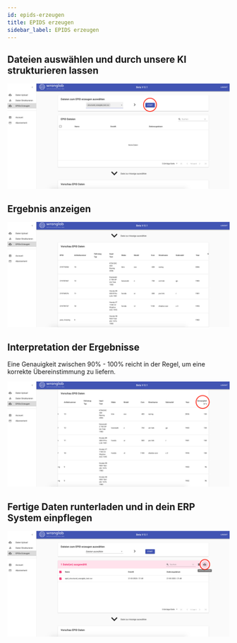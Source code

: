 ```yaml
---
id: epids-erzeugen
title: EPIDS erzeugen
sidebar_label: EPIDS erzeugen
---
```


## Dateien auswählen und durch unsere KI strukturieren lassen

![generate-epids](assets/generate-epids.png)

## Ergebnis anzeigen

![generate-epids-result](assets/generate-epids-result.png)

## Interpretation der Ergebnisse

Eine Genauigkeit zwischen 90% - 100% reicht in der Regel, um eine korrekte Übereinstimmung zu liefern.

![interpret-result](assets/interpret-result.png)

## Fertige Daten runterladen und in dein ERP System einpflegen

![download-file](assets/download-file.png)

